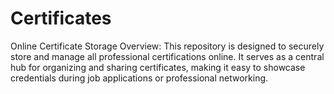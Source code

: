 # Certificates
Online Certificate Storage Overview: This repository is designed to securely store and manage all professional certifications online. It serves as a central hub for organizing and sharing certificates, making it easy to showcase credentials during job applications or professional networking.
